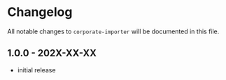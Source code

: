 # Changelog

All notable changes to `corporate-importer` will be documented in this file.

## 1.0.0 - 202X-XX-XX

- initial release
